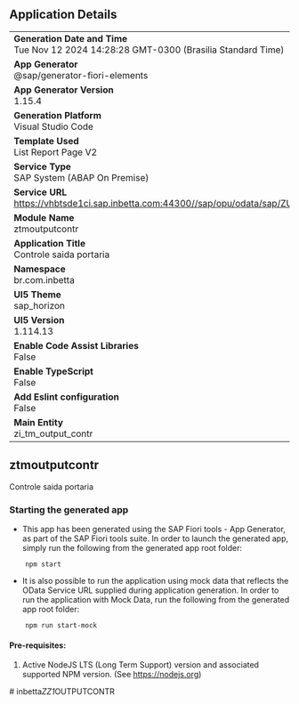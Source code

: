 ## Application Details
|               |
| ------------- |
|**Generation Date and Time**<br>Tue Nov 12 2024 14:28:28 GMT-0300 (Brasilia Standard Time)|
|**App Generator**<br>@sap/generator-fiori-elements|
|**App Generator Version**<br>1.15.4|
|**Generation Platform**<br>Visual Studio Code|
|**Template Used**<br>List Report Page V2|
|**Service Type**<br>SAP System (ABAP On Premise)|
|**Service URL**<br>https://vhbtsde1ci.sap.inbetta.com:44300//sap/opu/odata/sap/ZUI_O2_TM_OUTPUT_CONTR|
|**Module Name**<br>ztmoutputcontr|
|**Application Title**<br>Controle saida portaria|
|**Namespace**<br>br.com.inbetta|
|**UI5 Theme**<br>sap_horizon|
|**UI5 Version**<br>1.114.13|
|**Enable Code Assist Libraries**<br>False|
|**Enable TypeScript**<br>False|
|**Add Eslint configuration**<br>False|
|**Main Entity**<br>zi_tm_output_contr|

## ztmoutputcontr

Controle saida portaria

### Starting the generated app

-   This app has been generated using the SAP Fiori tools - App Generator, as part of the SAP Fiori tools suite.  In order to launch the generated app, simply run the following from the generated app root folder:

```
    npm start
```

- It is also possible to run the application using mock data that reflects the OData Service URL supplied during application generation.  In order to run the application with Mock Data, run the following from the generated app root folder:

```
    npm run start-mock
```

#### Pre-requisites:

1. Active NodeJS LTS (Long Term Support) version and associated supported NPM version.  (See https://nodejs.org)


#   i n b e t t a _ Z Z 1 _ O U T P U T C O N T R  
 